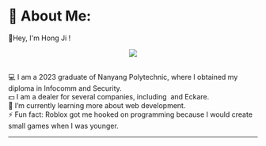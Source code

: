 # 💫 About Me:
👋Hey, I'm Hong Ji ! <br>

<p align="center">
  <img src="https://readme-typing-svg.demolab.com/?lines=A+novice+programmer;A+content+creator!;A+novice+entrepreneur!&font=Fira%20Code&center=true&width=380&height=50&duration=4000&pause=1000">
</p>
<br>💻 I am a 2023 graduate of Nanyang Polytechnic, where I obtained my diploma in Infocomm and Security.  
<br>💵 I am a dealer for several companies, including <a href="" alt="Onexox"><img src=""/></a> and Eckare.
<br>🌱 I’m currently learning more about web development.
<br>⚡ Fun fact: Roblox got me hooked on programming because I would create small games when I was younger.


<div>
<hr />


<!--
**hongjiNH/hongjiNH** is a ✨ _special_ ✨ repository because its `README.md` (this file) appears on your GitHub profile.

Here are some ideas to get you started:

- 🔭 I’m currently working on ...
- 🌱 I’m currently learning ...
- 👯 I’m looking to collaborate on ...
- 🤔 I’m looking for help with ...
- 💬 Ask me about ...
- 📫 How to reach me: ...
- 😄 Pronouns: ...
- ⚡ Fun fact: ...
-->
